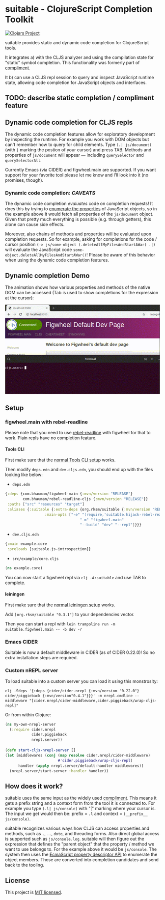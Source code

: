 # suitable - ClojureScript Completion Toolkit

[![Clojars Project](https://img.shields.io/clojars/v/org.rksm/suitable.svg)](https://clojars.org/org.rksm/suitable)

suitable provides static and dynamic code completion for ClojureScript tools.

It integrates a) with the CLJS analyzer and using the compilation state for
"static" symbol completion. This functionality was formerly part of
[compliment](https://github.com/alexander-yakushev/compliment).

It b) can use a CLJS repl session to query and inspect JavaScript runtime state,
allowing code completion for JavaScript objects and interfaces.

## TODO: describe static completion / compliment feature

## Dynamic code completion for CLJS repls

The dynamic code completion features allow for exploratory development by
inspecting the runtime. For example you work with DOM objects but can't remember
how to query for child elements. Type `(.| js/document)` (with `|` marking the
postion of your cursor) and press TAB. Methods and properties of `js/document`
will appear — including `querySelector` and `querySelectorAll`.

Currently Emacs (via CIDER) and figwheel.main are supported. If you want support
for your favorite tool please let me know and I'll look into it (no promises,
though).

<!-- It also provides a [compliment custom -->
<!-- source](https://github.com/alexander-yakushev/compliment/wiki/Custom-sources] -->
<!-- for ClojureScript so that tooling can depend on it. -->

### Dynamic code completion: *CAVEATS*

The dynamic code completion *evaluates* code on completion requests! It does
this by trying to [enumerate the
properties](https://developer.mozilla.org/en-US/docs/Web/JavaScript/Reference/Global_Objects/Object/getOwnPropertyDescriptors)
of JavaScript objects, so in the example above it would fetch all properties of
the `js/document` object. Given that pretty much everything is possible (e.g.
through getters), this alone can cause side effects.

Moreover, also chains of methods and properties will be evaluated upon
completion requests. So for example, asking for completions for the code /
cursor position `(-> js/some-object (.deleteAllMyFilesAndStartAWar) .|)` will
evaluate the JavaScript code `some-object.deleteAllMyFilesAndStartAWar()`!
Please be aware of this behavior when using the dynamic code completion
features.

## Dynamic completion Demo

The animation shows how various properties and methods of the native DOM can be
accessed (Tab is used to show completions for the expression at the cursor):

![](doc/2019_07_22_suitable-figwheel.gif)

## Setup

### figwheel.main with rebel-readline

Please note that you need to use
[rebel-readline](https://github.com/bhauman/rebel-readline) with figwheel for
that to work. Plain repls have no completion feature.

#### Tools CLI

First make sure that the [normal Tools CLI setup](https://figwheel.org/#setting-up-a-build-with-tools-cli) works.

Then modify `deps.edn` and `dev.cljs.edn`, you should end up with the files looking like below:

- `deps.edn`

```clojure
{:deps {com.bhauman/figwheel-main {:mvn/version "RELEASE"}
        com.bhauman/rebel-readline-cljs {:mvn/version "RELEASE"}}
 :paths ["src" "resources" "target"]
 :aliases {:suitable {:extra-deps {org.rksm/suitable {:mvn/version "RELEASE"}}
	              :main-opts ["-e" "(require,'suitable.hijack-rebel-readline-complete)"
                                  "-m" "figwheel.main"
                                  "--build" "dev" "--repl"]}}}
```

- `dev.cljs.edn`

```clojure
{:main example.core
 :preloads [suitable.js-introspection]}
```

- `src/example/core.cljs`

```clojure
(ns example.core)
```

You can now start a figwheel repl via `clj -A:suitable` and use TAB to complete.

#### leiningen

First make sure that the [normal leiningen setup](https://figwheel.org/#setting-up-a-build-with-leiningen) works.

Add `[org.rksm/suitable "0.3.1"]` to your dependencies vector.

Then you can start a repl with `lein trampoline run -m suitable.figwheel.main -- -b dev -r`

### Emacs CIDER

Suitable is now a default middleware in CIDER (as of CIDER 0.22.0)! So no extra
installation steps are required.

<!-- For usage with `cider-jack-in-cljs` add these two lines to your emacs config: -->

<!-- ```lisp -->
<!-- (cider-add-to-alist 'cider-jack-in-cljs-dependencies "org.rksm/suitable" "0.3.1") -->
<!-- (add-to-list 'cider-jack-in-cljs-nrepl-middlewares "suitable.middleware/wrap-complete") -->
<!-- ``` -->

<!-- That's it, your normal completion (e.g. via company) should pick up the completions provided by suitable. -->

### Custom nREPL server

To load suitable into a custom server you can load it using this monstrosity:

```shell
clj -Sdeps '{:deps {cider/cider-nrepl {:mvn/version "0.22.0"} cider/piggieback {:mvn/version"0.4.1"}}}' -m nrepl.cmdline --middleware "[cider.nrepl/cider-middleware,cider.piggieback/wrap-cljs-repl]"
```

Or from within Clojure:

```clojure
(ns my-own-nrepl-server
  (:require cider.nrepl
            cider.piggieback
            nrepl.server))

(defn start-cljs-nrepl-server []
(let [middlewares (conj (map resolve cider.nrepl/cider-middleware)
                        #'cider.piggieback/wrap-cljs-repl)
      handler (apply nrepl.server/default-handler middlewares)]
  (nrepl.server/start-server :handler handler))
```

## How does it work?

suitable uses the same input as the widely used
[compliment](https://github.com/alexander-yakushev/compliment). This means it
gets a prefix string and a context form from the tool it is connected to. For
example you type `(.l| js/console)` with "|" marking where your cursor is. The
input we get would then be: prefix = `.l` and context = `(__prefix__ js/console)`.

suitable recognizes various ways how CLJS can access properties and methods,
such as `.`, `..`, `doto`, and threading forms. Also direct global access is
supported such as `js/console.log`. suitable will then figure out the expression
that defines the "parent object" that the property / method we want to use
belongs to. For the example above it would be `js/console`. The system then uses
the [EcmaScript property descriptor API](https://developer.mozilla.org/en-US/docs/Web/JavaScript/Reference/Global_Objects/Object/defineProperty)
to enumerate the object members. Those are converted into completion candidates
and send back to the tooling.

## License

This project is [MIT licensed](LICENSE).

